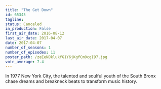 ```yaml
---
title: "The Get Down"
id: 65345
tagline: 
status: Canceled
in_production: False
first_air_date: 2016-08-12
last_air_date: 2017-04-07
date: 2017-04-07
number_of_seasons: 1
number_of_episodes: 11
poster_path: /zeEeNDklukfG1Y6jKgfCm0cgI97.jpg
vote_average: 7.4
---
```


In 1977 New York City, the talented and soulful youth of the South Bronx chase dreams and breakneck beats to transform music history.
